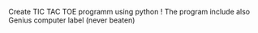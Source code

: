 Create TIC TAC TOE programm using python !
The program include also Genius computer label (never beaten)